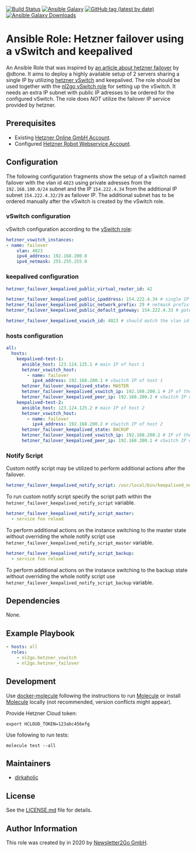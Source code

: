 [![Build Status](https://travis-ci.com/nl2go/ansible-role-hetzner-failover.svg?branch=master)](https://travis-ci.com/nl2go/ansible-role-hetzner-failover)
[![Ansible Galaxy](https://img.shields.io/badge/role-nl2go.hetzner_failover-blue.svg)](https://galaxy.ansible.com/nl2go/hetzner_failover/)
[![GitHub tag (latest by date)](https://img.shields.io/github/v/tag/nl2go/ansible-role-hetzner-failover)](https://galaxy.ansible.com/nl2go/hetzner_failover)
[![Ansible Galaxy Downloads](https://img.shields.io/ansible/role/d/46553.svg?color=blue)](https://galaxy.ansible.com/nl2go/hetzner_failover/)

# Ansible Role: Hetzner failover using a vSwitch and keepalived

An Ansible Role that was inspired by [an article about hetzner failover](https://dtone.engineering/2019/from_failovers_to_keepalived_over_vswitches_with_hetzner/) by @dtone. It aims to deploy a highly available setup of 2 servers sharing a single IP by utilizing [hetzner vSwitch](https://wiki.hetzner.de/index.php/Vswitch/en) and keepalived. The role should be used together with the [nl2go vSwitch role](https://github.com/nl2go/ansible-role-hetzner-vswitch) for setting up the vSwitch. It needs an extra IP subnet with public IP adresses to be ordered for the configured vSwitch. The role does *NOT* utilize the failover IP service provided by hetzner.

## Prerequisites

- Existing [Hetzner Online GmbH Account](https://accounts.hetzner.com).
- Configured [Hetzner Robot Webservice Account](https://robot.your-server.de/preferences).

## Configuration

The following configuration fragments show the setup of a vSwitch named failover with the vlan id `4023` using private adresses from the `192.168.100.0/24` subnet and the IP `154.222.4.34` from the additional IP subnet `154.222.4.32/29` as failover IP. The additional subnet has to be ordered manually after the vSwitch is created by the vSwitch role.

### vSwitch configuration  

vSwitch configuration according to the [vSwitch role](https://github.com/nl2go/ansible-role-hetzner-vswitch):

```yaml
hetzner_vswitch_instances:
- name: failover
    vlan: 4023
    ipv4_address: 192.168.200.0
    ipv4_netmask: 255.255.255.0
```

### keepalived configuration  

```yaml
hetzner_failover_keepalived_public_virtual_router_id: 42

hetzner_failover_keepalived_public_ipaddress: 154.222.4.34 # single IP from the additional IP subnet used as failover IP
hetzner_failover_keepalived_public_network_prefix: 29 # netmask prefix of the additional IP subnet
hetzner_failover_keepalived_public_default_gateway: 154.222.4.33 # gateway IP of the additional IP subnet

hetzner_failover_keepalived_vswich_id: 4023 # should match the vlan id configured in hetzner_vswitch_instances
```

### hosts configuration

```yaml
all:
  hosts:
    keepalived-test-1:
      ansible_host: 123.124.125.1 # main IP of host 1
      hetzner_vswitch_host:
        - name: failover
          ipv4_address: 192.168.200.1 # vSwitch IP of host 1
      hetzner_failover_keepalived_state: MASTER
      hetzner_failover_keepalived_vswitch_ip: 192.168.200.1 # IP of the host in the vSwitch VLAN has to be repeated here
      hetzner_failover_keepalived_peer_ip: 192.168.200.2 # vSwitch IP of the host keepalived should peer with
    keepalived-test-2:
      ansible_host: 123.124.125.2 # main IP of host 2
      hetzner_vswitch_host:
        - name: failover
          ipv4_address: 192.168.200.2 # vSwitch IP of host 2
      hetzner_failover_keepalived_state: BACKUP
      hetzner_failover_keepalived_vswitch_ip: 192.168.200.2 # IP of the host in the vSwitch VLAN has to be repeated here
      hetzner_failover_keepalived_peer_ip: 192.168.200.1 # vSwitch IP of the host keepalived should peer with
```
### Notify Script

Custom notify script may be utilized to perform additional actions after the failover.

```yaml
hetzner_failover_keepalived_notify_script: /usr/local/bin/keepalived_notify.sh
```

To run custom notify script specify the script path within the `hetzner_failover_keepalived_notify_script` variable.

```yaml
hetzner_failover_keepalived_notify_script_master:
  - service foo reload
```

To perform additional actions on the instance switching to the master state without overriding the whole notify script use 
`hetzner_failover_keepalived_notify_script_master` variable.

```yaml
hetzner_failover_keepalived_notify_script_backup:
  - service foo reload
```

To perform additional actions on the instance switching to the backup state without overriding the whole notify script use
`hetzner_failover_keepalived_notify_script_backup` variable.

## Dependencies

None.

## Example Playbook

```yaml
- hosts: all
  roles:
    - nl2go.hetzner_vswitch
    - nl2go.hetzner_failover
```

## Development

Use [docker-molecule](https://github.com/nl2go/docker-molecule) following the instructions to run [Molecule](https://molecule.readthedocs.io/en/stable/)
or install [Molecule](https://molecule.readthedocs.io/en/stable/) locally (not recommended, version conflicts might appear).

Provide Hetzner Cloud token:

    export HCLOUD_TOKEN=123abc456efg

Use following to run tests:

    molecule test --all

## Maintainers

- [dirkaholic](https://github.com/dirkaholic)

## License

See the [LICENSE.md](LICENSE.md) file for details.

## Author Information

This role was created by in 2020 by [Newsletter2Go GmbH](https://www.newsletter2go.com/).
